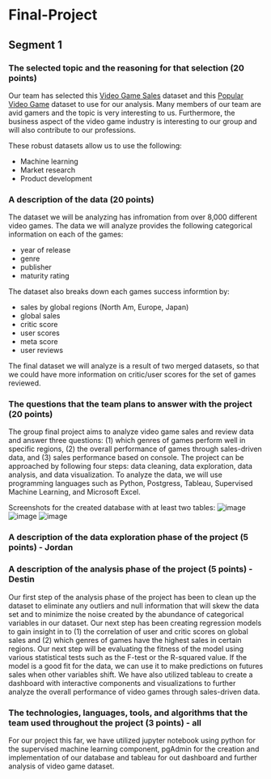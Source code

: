 # Final-Project

## Segment 1

### The selected topic and the reasoning for that selection (20 points)

Our team has selected this [Video Game Sales](https://www.kaggle.com/datasets/ibriiee/video-games-sales-dataset-2022-updated-extra-feat) dataset and this [Popular Video Game](https://data.world/yansian/popular-video-games) dataset to use for our analysis. Many members of our team are avid gamers and the topic is very interesting to us. Furthermore, the business aspect of the video game industry is interesting to our group and will also contribute to our professions. 

These robust datasets allow us to use the following: 
- Machine learning
- Market research
- Product development

### A description of the data (20 points)
The dataset we will be analyzing has infromation from over 8,000 different video games. The data we will analyze provides the following categorical information on each of the games: 
- year of release 
- genre 
- publisher
- maturity rating 

The dataset also breaks down each games success informtion by:
- sales by global regions (North Am, Europe, Japan)
- global sales
- critic score
- user scores
- meta score
- user reviews

The final dataset we will analyze is a result of two merged datasets, so that we could have more information on critic/user scores for the set of games reviewed. 

### The questions that the team plans to answer with the project (20 points)
The group final project aims to analyze video game sales and review data and answer three questions: (1) which genres of games perform well in specific regions, (2) the overall performance of games through sales-driven data, and (3) sales performance based on console. The project can be approached by following four steps: data cleaning, data exploration, data analysis, and data visualization. To analyze the data, we will use programming languages such as Python, Postgress, Tableau, Supervised Machine Learning, and Microsoft Excel. 

Screenshots for the created database with at least two tables:
![image](https://user-images.githubusercontent.com/102545401/227072191-4a9ce55d-dcc1-470c-bfdd-db8c718cc1ee.png)
![image](https://user-images.githubusercontent.com/102545401/227072213-ac540259-9dd0-43e6-b5cf-cdbf6425fc16.png)
![image](https://user-images.githubusercontent.com/102545401/227072271-ad2c2a99-4141-472a-a0d3-fda057f64812.png)

### A description of the data exploration phase of the project (5 points) - Jordan

### A description of the analysis phase of the project (5 points) - Destin
Our first step of the analysis phase of the project has been to clean up the dataset to eliminate any outliers and null information that will skew the data set and to minimize the noise created by the abundance of categorical variables in our dataset. Our next step has been creating regression models to gain insight in to (1) the correlation of user and critic scores on global sales and (2) which genres of games have the highest sales in certain regions. Our next step will be evaluating the fitness of the model using various statistical tests such as the F-test or the R-squared value. If the model is a good fit for the data, we can use it to make predictions on futures sales when other variables shift. We have also utilized tableau to create a dashboard with interactive components and visualizations to further analyze the overall performance of video games through sales-driven data. 
### The technologies, languages, tools, and algorithms that the team used throughout the project (3 points) - all
For our project this far, we have utilized jupyter notebook using python for the supervised machine learning component, pgAdmin for the creation and implementation of our database and tableau for out dashboard and further analysis of video game dataset.
